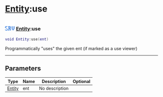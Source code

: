 # [Entity](../entity/README.md):use

### <img src="../../.gitbook/assets/server.png" width="32" height="32" /> [Entity](../entity/README.md):use

```lua
void Entity:use(ent)
```

Programmatically "uses" the given ent (if marked as a use viewer)<br>

-----------------
## Parameters

| Type   | Name | Description | Optional |
| ------ | ---- | ----------- | -------: |
| [Entity](../entity/README.md) | ent | No description |  |
